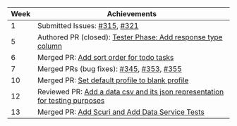 Week | Achievements
---- | ------------
1 | Submitted Issues: [#315](https://github.com/CATcher-org/CATcher/issues/315), [#321](https://github.com/CATcher-org/CATcher/issues/321)
5 | Authored PR (closed): [Tester Phase: Add response type column](https://github.com/CATcher-org/CATcher/pull/331)
6 | Merged PR: [Add sort order for todo tasks](https://github.com/CATcher-org/CATcher/pull/340)
7 | Merged PRs (bug fixes): [#345](https://github.com/CATcher-org/CATcher/pull/345), [#353](https://github.com/CATcher-org/CATcher/pull/353), [#355](https://github.com/CATcher-org/CATcher/pull/355)
10 | Merged PR: [Set default profile to blank profile](https://github.com/CATcher-org/CATcher/pull/385)
12 | Reviewed PR: [Add a data csv and its json representation for testing purposes](https://github.com/CATcher-org/CATcher/pull/392)
13 | Merged PR: [Add Scuri and Add Data Service Tests](https://github.com/CATcher-org/CATcher/pull/371)
